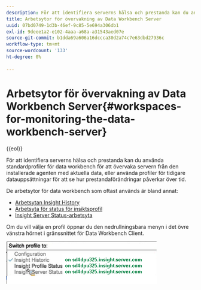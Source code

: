 ```yaml
---
description: För att identifiera serverns hälsa och prestanda kan du använda standardprofiler för data workbench för att övervaka servern från den installerade agenten med aktuella data, eller använda profiler för tidigare datauppsättningar för att se hur prestandaförändringar påverkar över tid.
title: Arbetsytor för övervakning av Data Workbench Server
uuid: 07bd0749-1d3b-46ef-9c85-5e694a306db1
exl-id: 9deee1a2-e102-4aaa-a68a-a31543aed07e
source-git-commit: b1dda69a606a16dccca30d2a74c7e63dbd27936c
workflow-type: tm+mt
source-wordcount: '133'
ht-degree: 0%

---
```


# Arbetsytor för övervakning av Data Workbench Server{#workspaces-for-monitoring-the-data-workbench-server}

{{eol}}

För att identifiera serverns hälsa och prestanda kan du använda standardprofiler för data workbench för att övervaka servern från den installerade agenten med aktuella data, eller använda profiler för tidigare datauppsättningar för att se hur prestandaförändringar påverkar över tid.

De arbetsytor för data workbench som oftast används är bland annat:

* [Arbetsytan Insight History](../../../home/monitoring-installation/monitoring-profiles/monitoring-historical-using.md#concept-4a4661f3728540e699b92dac80c44015)
* [Arbetsyta för status för insiktsprofil](../../../home/monitoring-installation/monitoring-profiles/monitoring-profile-using.md#concept-b4f472ece1094abc9192d89fdce5e104)
* [Insight Server Status-arbetsyta](../../../home/monitoring-installation/monitoring-profiles/monitoring-server-using.md#concept-b4f472ece1094abc9192d89fdce5e104)

Om du vill välja en profil öppnar du den nedrullningsbara menyn i det övre vänstra hörnet i gränssnittet för Data Workbench Client.

![](assets/profile_switch.png)
